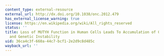```yaml
---
content_type: external-resource
external_url: http://dx.doi.org/10.1038/onc.2012.479
has_external_license_warning: true
license: https://en.wikipedia.org/wiki/All_rights_reserved
status: ''
title: Loss of MUTYH Function in Human Cells Leads To Accumulation of Oxidative Damage
  and Genetic Instability
uid: 36ca4c3f-660a-44c7-bcf1-2e2d9c8d485c
wayback_url: ''
---
```


